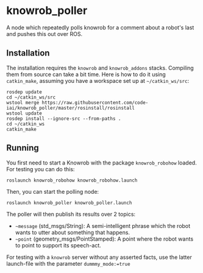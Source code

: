 # knowrob_poller
A node which repeatedly polls knowrob for a comment about a robot's last and pushes this out over ROS.

## Installation
The installation requires the ```knowrob``` and ```knowrob_addons``` stacks. Compiling them from source can take a bit time. Here is how to do it using ```catkin_make```, assuming you have a workspace set up at ```~/catkin_ws/src```:
```shell
rosdep update
cd ~/catkin_ws/src
wstool merge https://raw.githubusercontent.com/code-iai/knowrob_poller/master/rosinstall/rosinstall
wstool update
rosdep install --ignore-src --from-paths .
cd ~/catkin_ws
catkin_make
```

## Running
You first need to start a Knowrob with the package ```knowrob_robohow``` loaded. For testing you can do this:
```shell
roslaunch knowrob_robohow knowrob_robohow.launch
```

Then, you can start the polling node:
```shell
roslaunch knowrob_poller knowrob_poller.launch
```
The poller will then publish its results over 2 topics:
  * ```~message``` (std_msgs/String): A semi-intelligent phrase which the robot wants to utter about something that happens.
  * ```~point``` (geometry_msgs/PointStamped): A point where the robot wants to point to support its speech-act.

For testing with a ```knowrob``` server without any asserted facts, use the latter launch-file with the parameter ```dummmy_mode:=true```

